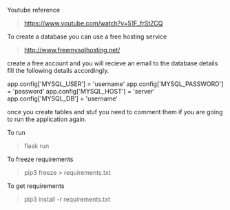 Youtube reference
> https://www.youtube.com/watch?v=51F_frStZCQ


To create a database you can use a free hosting service
>  http://www.freemysqlhosting.net/

create a free account and you will recieve an email to the database details
fill the following details accordingly.

app.config['MYSQL_USER'] = 'username'
app.config['MYSQL_PASSWORD'] = 'password'
app.config['MYSQL_HOST'] = 'server'
app.config['MYSQL_DB'] = 'username'

once you create tables and stuf you need to comment them if you are going to run the application again.

To run 
> flask run

To freeze requirements
> pip3 freeze > requirements.txt

To get requirements
> pip3 install -r requirements.txt

